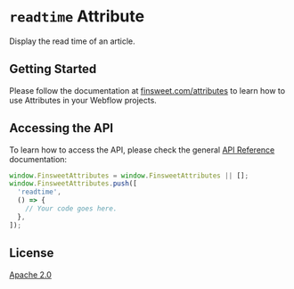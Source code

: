 # `readtime` Attribute

Display the read time of an article.

## Getting Started

Please follow the documentation at [finsweet.com/attributes](https://www.finsweet.com/attributes) to learn how to use Attributes in your Webflow projects.

## Accessing the API

To learn how to access the API, please check the general [API Reference](../attributes/README.md#api-reference) documentation:

```javascript
window.FinsweetAttributes = window.FinsweetAttributes || [];
window.FinsweetAttributes.push([
  'readtime',
  () => {
    // Your code goes here.
  },
]);
```

## License

[Apache 2.0](../../LICENSE.md)
